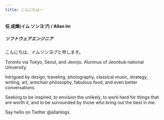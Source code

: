 ```yaml
---
title: こんにちは～
---
```


#### 任 成燁(イム ソンヨプ) / Allan Im

##### ソフトウェアエンジニア

こんにちは、イムソンヨプと申します。

Toronto via Tokyo, Seoul, and Jeonju. Alumnus of Jeonbuk national University.

Intrigued by design, traveling, photography, classical music, strategy, writing, art, armchair philosophy, fabulous food, and even better conversations.

Seeking to be inspired, to envision the unlikely, to work hard for things that are worth it, and to be surrounded by those who bring out the best in me.

Say hello on Twitter @allanlogs 